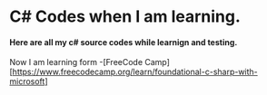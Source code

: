 # C# Codes when I am learning.
#### Here are all my c# source codes while learnign and testing.
Now I am learning form 
-[FreeCode Camp][https://www.freecodecamp.org/learn/foundational-c-sharp-with-microsoft]
